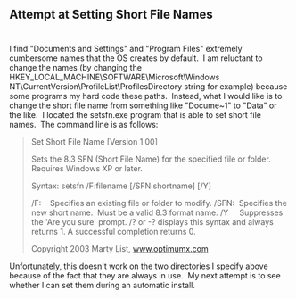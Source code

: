 ## Attempt at Setting Short File Names 
#
I find "Documents and Settings" and "Program Files" extremely cumbersome names that the OS creates by default.  I am reluctant to change the names (by changing the HKEY_LOCAL_MACHINE\\SOFTWARE\\Microsoft\\Windows NT\\CurrentVersion\\ProfileList\\ProfilesDirectory string for example) because some programs my hard code these paths.  Instead, what I would like is to change the short file name from something like "Docume~1" to "Data" or the like.  I located the setsfn.exe program that is able to set short file names.  The command line is as follows:

> Set Short File Name [Version 1.00]
> 
> Sets the 8.3 SFN (Short File Name) for the specified file or folder. Requires Windows XP or later.
> 
> Syntax: setsfn /F:filename [/SFN:shortname] [/Y]
> 
> /F:    Specifies an existing file or folder to modify. /SFN:  Specifies the new short name.  Must be a valid 8.3 format name. /Y     Suppresses the 'Are you sure' prompt. /? or -? displays this syntax and always returns 1. A successful completion returns 0.
> 
> Copyright 2003 Marty List, www.optimumx.com

Unfortunately, this doesn't work on the two directories I specify above because of the fact that they are always in use.  My next attempt is to see whether I can set them during an automatic install.
